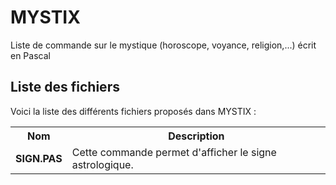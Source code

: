 # MYSTIX
Liste de commande sur le mystique (horoscope, voyance, religion,...) écrit en Pascal

<h2>Liste des fichiers</h2>

Voici la liste des différents fichiers proposés dans MYSTIX :

<table>
	<tr>
		<th>Nom</th>
		<th>Description</th>	
	</tr>
	<tr>
		<td><b>SIGN.PAS</b></td>
		<td>Cette commande permet d'afficher le signe astrologique.</td>
	</tr>
</table>
